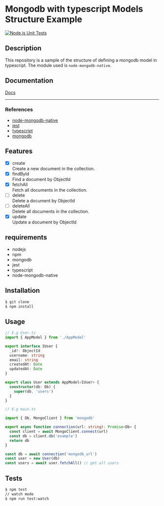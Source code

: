 # Mongodb with typescript Models Structure Example
[![Node.js Unit Tests](https://github.com/yoshitaka-motomura/mongodb-typescript-models-structure-example/actions/workflows/test.yml/badge.svg?branch=main)](https://github.com/yoshitaka-motomura/mongodb-typescript-models-structure-example/actions/workflows/test.yml)

## Description
This repository is a sample of the structure of defining a mongodb model in typescript.
The module used is `node-mongodb-native`.

## Documentation
[Docs](https://yoshitaka-motomura.github.io/mongodb-typescript-models-structure-example/)

---
### References
- [node-mongodb-native](https://mongodb.github.io/node-mongodb-native/4.0/)
- [jest](https://jestjs.io/docs/getting-started)
- [typescript](https://www.typescriptlang.org/docs/)
- [mongodb](https://docs.mongodb.com/)


## Features
- [x] create <br>
  Create a new document in the collection.
- [x] findById <br>
  Find a document by ObjectId
- [x] fetchAll <br>
  Fetch all documents in the collection.
- [ ] delete <br>
  Delete a document by ObjectId
- [ ] deleteAll <br>
  Delete all documents in the collection.
- [x] update <br>
  Update a document by ObjectId

## requirements
- nodejs
- npm
- mongodb
- jest
- typescript
- node-mongodb-native

## Installation
```bash
$ git clone
$ npm install
```

## Usage
```typescript
// E.g User.ts
import { AppModel } from './AppModel'

export interface IUser {
  _id?: ObjectId
  username: string
  email: string
  createdAt: Date
  updatedAt: Date
}

export class User extends AppModel<IUser> {
  constructor(db: Db) {
    super(db, 'users')
  }
}

// E.g main.ts

import { Db, MongoClient } from 'mongodb'

export async function connection(url: string): Promise<Db> {
  const client = await MongoClient.connect(url)
  const db = client.db('example')
  return db
}

const db = await connection('mongodb_url')
const user = new User(db)
const users = await user.fetchAll() // get all users
```

## Tests
```bash
$ npm test
// watch mode
$ npm run test:watch
```